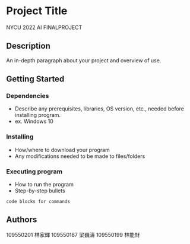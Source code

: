 # Project Title
NYCU 2022 AI FINALPROJECT

## Description
An in-depth paragraph about your project and overview of use.

## Getting Started

### Dependencies

* Describe any prerequisites, libraries, OS version, etc., needed before installing program.
* ex. Windows 10

### Installing

* How/where to download your program
* Any modifications needed to be made to files/folders

### Executing program

* How to run the program
* Step-by-step bullets
```
code blocks for commands
```

## Authors
109550201 林家輝
109550187 梁巍濤
109550199 林能財

